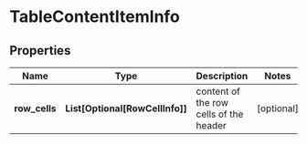# TableContentItemInfo


## Properties

| Name | Type | Description | Notes |
|------------ | ------------- | ------------- | -------------|
**row_cells** | **List[Optional[RowCellInfo]]** | content of the row cells of the header |[optional]|